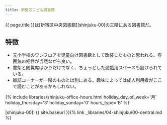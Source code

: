 ```yaml
---
title: 新宿区こども図書館
---
```


{{ page.title }}は[新宿区中央図書館][shinjuku-00]の三階にある図書館だ。

## 特徴

* 元小学校のワンフロアを児童向け図書館として改装したものと思われる。雰囲気の相性が当然ながら良い。
* 書架と閲覧席ばかりだけでなく、ちょっとした遊戯用スペースも設けられている。
* 雑誌コーナーが一階のものとは別にある。趣味によっては成人利用者がここで読むことがあるかもしれない。

{% include libraries/shinjuku-office-hours.html
    holiday_day_of_week='月'
    holiday_thursday='3'
    holiday_sunday='0'
    hours_type='B' %}

[shinjuku-00]: {{ site.baseurl }}{% link _libraries/04-shinjuku/00-central.md %}
